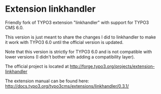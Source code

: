 Extension linkhandler
=====================

Friendly fork of TYPO3 extension "linkhandler" with support for TYPO3 CMS 6.0.

This version is just meant to share the changes I did to linkhandler to
make it work with TYPO3 6.0 until the official version is updated.

Note that this version is strictly for TYPO3 6.0 and is not compatible
with lower versions (I didn't bother with adding a compatibility layer).

The official project is located at http://forge.typo3.org/projects/extension-linkhandler

The extension manual can be found here: http://docs.typo3.org/typo3cms/extensions/linkhandler/0.3.1/
